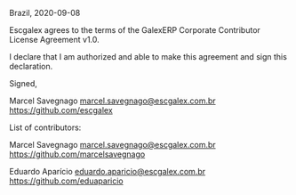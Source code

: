 Brazil, 2020-09-08

Escgalex agrees to the terms of the GalexERP Corporate Contributor License Agreement v1.0.

I declare that I am authorized and able to make this agreement and sign this declaration.

Signed,

Marcel Savegnago marcel.savegnago@escgalex.com.br https://github.com/escgalex


List of contributors:

Marcel Savegnago marcel.savegnago@escgalex.com.br https://github.com/marcelsavegnago 

Eduardo Aparício eduardo.aparicio@escgalex.com.br https://github.com/eduaparicio
